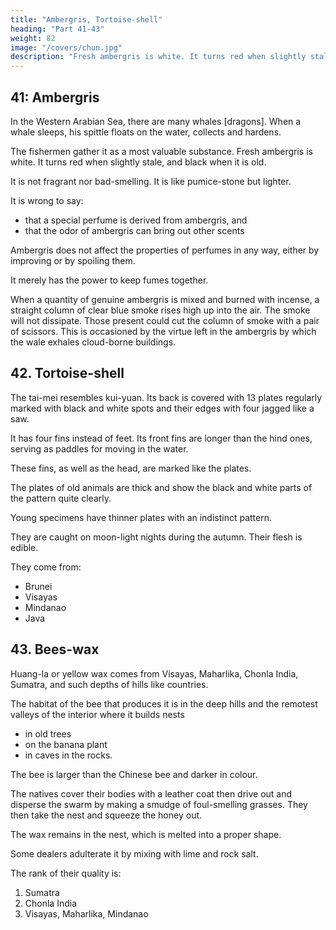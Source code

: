 ```yaml
---
title: "Ambergris, Tortoise-shell"
heading: "Part 41-43"
weight: 82
image: "/covers/chun.jpg"
description: "Fresh ambergris is white. It turns red when slightly stale, and black when it is old. It is not fragrant nor bad-smelling. It is like pumice-stone but lighter"
---
```




## 41: Ambergris

In the Western Arabian Sea, there are many whales [dragons]. When a whale sleeps, his spittle floats on the water, collects and hardens. 

The fishermen gather it as a most valuable substance. Fresh ambergris is white. It turns red when slightly stale, and black when it is old. 

It is not fragrant nor bad-smelling. It is like pumice-stone but lighter. 

It is wrong to say:
- that a special perfume is derived from ambergris, and
- that the odor of ambergris can bring out other scents

Ambergris does not affect the properties of perfumes in any way, either by improving or by spoiling them.

It merely has the power to keep fumes together.

When a quantity of genuine ambergris is mixed and burned with incense, a straight column of clear blue smoke rises high up into the air. The smoke will not dissipate. Those present could cut the column of smoke with a pair of scissors. This is occasioned by the virtue left in the ambergris by which the wale exhales cloud-borne buildings.

<!-- Note.

20
a quotation from-Ling-wai-tai-ta, 7,9. Couf. what our author said concerning
ambergris in the sea near the Somali coast (supra, p. 131). Yu-yang-tsa-tsu, 4,s'', calls it o-mo,
which is Arabic 'anbar (supra, p. 128). Ed ri si (I, 64) says that the best ambergris comes from
This article
is
which flows from springs in the depth of the sea, just as
storm, amber
naphta flows from the springs of Hit. "When the waves of the sea are raised by a
but it
animal,
an
of
excretion
was
the
that
it
thought
have
people
Some
25 is thrown on the coast.
Masudi, Prairies d'or, I, 333-334. See also
it is as we have stated.. ..» Conf. also
the Sea of
is
not
Oman.
«It is a substance
so;
Marcel Devic,
sa-pa-%r
(^
op.
R
cit.,
S).
188—194. A thirteenth century Chinese writer
Bretschneider, Mediaeval Eesearches, I 152.
Vullers, Lexicon,
«royal perfume», erroneously read shaMan (^^ifii).
fifteenth century
v.
II,
fol.
139,
sMhbUy.'SeesAso Farhang-i Shu'url, Constantinople, 1100,
of a full
distance
at
a
Lambri,
of
the
sea
in
island,
or
work mentions a Lung-hien-sii,
shahbuyijt^)
SO
s.
v.
calls this substance
Sa,-pa-ir is Persian
A
Chinese
Notes, 100. Gerini, Eesear-
day from Sumatra, where the ambergris was sold. Groeneveldt,
of Lam (p'u) yang, an old name of the island
transcription
a
be
to
Lung-hito-stt
takes
ches, 691,
of
35
PuloBras.
,j
^,
^,
r
belief held in China from very
phrase of this article refers to the mythological
m which
of
vapour
dragons, frogs, etc., blew out clouds
early times that certain mythical monsters,
or
Vapour
belief.
this
to
itself
lends
spittle»
were temples and pagodas. Ambergris, or «dragon's
hence
the
density,
great
very
of
be
perforce
must
smoke which can carry a temple or pagoda
ambergris is mixed, and the dragon
between the dense smoke of this incense, in which
The
last
connection
40 exhaled cloud-borne bnUdings. See Pei-wbn-yun-fu, -->


## 42. Tortoise-shell

The tai-mei resembles kui-yuan. Its back is covered with 13 plates regularly marked with black and white spots and their edges with four jagged like a saw.

It has four fins instead of feet. Its front fins are longer than the hind ones, serving as paddles for moving in the water.

These fins, as well as the head, are marked like the plates. 

The plates of old animals are thick and show the black and white parts of the pattern quite clearly.

Young specimens have thinner plates with an indistinct pattern. 

<!-- There is no foundation for the story that these patterns are produced by the animals being lashed to fury so as to stir up the blood. -->

They are caught on moon-light nights during the autumn. Their flesh is edible.

They come from:
- Brunei
- Visayas
- Mindanao
- Java

<!-- Note.
The
tai-ta,
Icui-ijii
10,2,
an is, according
it,
Williams,
after describing the big turtle
port of Kuang-tung, and which
has, like
to
it
15
Syll. Dictionary,
the great sea-turtle. Ling-wai-
found in the sea near K'iu-chou, the westernmost
calls pi-tai-mc'i
(^^
J^jg*
J3)j
says= «tl)e shell oi tai-mei
thirteen plates, but the story that the distinctness of the pattern on the plates
result of the animal having
had
its
blood lashed to fury
is,
is
a
20
of course, false.»
In preceding passages our author says that the best tortoise-shell, and also the largest
quantity of this product, came from Pi-p'a-lo (Berbera
Socotra, the Celebes and the Moluccas.
tortoise is found in greatest
and those of
Hou-Han-shu,
Islands,
1,4",
New
Crawfurd,
cflast).
He
says
it
was
also
procured from
Hist. Indian Archipelago, III, 444, says the
abundance on the east coast of the Celebes, the coasts of the Spice
25
Guinea.'
118,12''
mentions tortoise-shell as a product of India. The Ling-piau-lii-i,
quoting the (T'ang?) POn-ts'au, says that tai-mei detects the presence of poison as well as
bezoar stones. Conf. Pon-ts'au-kang-mu,
45,Si''-9,,
and Marcel Devic, 
 -->



## 43. Bees-wax

Huang-la or yellow wax comes from Visayas, Maharlika, Chonla India, Sumatra, and such depths of hills like countries.

The habitat of the bee that produces it is in the deep hills and the remotest valleys of the interior where it builds nests
- in old trees
- on the banana plant
- in caves in the rocks.

The bee is larger than the Chinese bee and darker in colour. 

The natives cover their bodies with a leather coat then drive out and disperse the swarm by making a smudge of foul-smelling grasses. They then take the nest and squeeze the honey out.

The wax remains in the nest, which is melted into a proper shape.

Some dealers adulterate it by mixing with lime and rock salt.  

The rank of their quality is:

1. Sumatra
2. Chonla India
3. Visayas, Maharlika, Mindanao


<!-- Besides the countries here mentioned, we learn from the
first part of this work that
bees-wax was also procured in Tongking, Tan-ma-ling in the Malay Peninsula, western Borneo,
the Celebes and Moluccas, from northern Formosa, and from Ha'nan, the wax from the last
named country being of very poor quality.
Crawfurd, op. cit., Ill, 438 says that nbees' wax constituted a very valuable aud consi-
15 derable article of commerce in the Archipelago. The greatest supply is obtained in the islands
furthest to the east, and, above all, in Timur and Flores. The trade is principally with China
and Bengal.»

 -->
